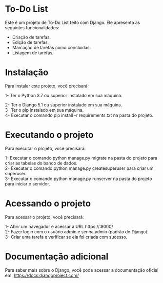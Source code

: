 # To-Do List

Este é um projeto de To-Do List feito com Django. Ele apresenta as seguintes funcionalidades:

* Criação de tarefas.<br>
* Edição de tarefas.<br>
* Marcação de tarefas como concluídas.<br>
* Listagem de tarefas.<br>

# Instalação

Para instalar este projeto, você precisará:

<p>1- Ter o Python 3.7 ou superior instalado em sua máquina.<br>
<p>2- Ter o Django 5.1 ou superior instalado em sua máquina.<br>
  3- Ter o pip instalado em sua máquina.<br>
  4- Executar o comando pip install -r requirements.txt na pasta do projeto.</br>

# Executando o projeto

Para executar o projeto, você precisará:

  1- Executar o comando python manage.py migrate na pasta do projeto para criar as tabelas do banco de dados.<br>
  2- Executar o comando python manage.py createsuperuser para criar um superuser.<br>
  3- Executar o comando python manage.py runserver na pasta do projeto para iniciar o servidor.</br>

# Acessando o projeto

Para acessar o projeto, você precisará:

  1- Abrir um navegador e acessar a URL https://<ip do servidor>:8000/<br>
  2- Fazer login com o usuário admin e senha admin (padrão do Django).<br>
  3- Criar uma tarefa e verificar se ela foi criada com sucesso.<br>

# Documentação adicional
Para saber mais sobre o Django, você pode acessar a documentação oficial em: https://docs.djangoproject.com/ 
